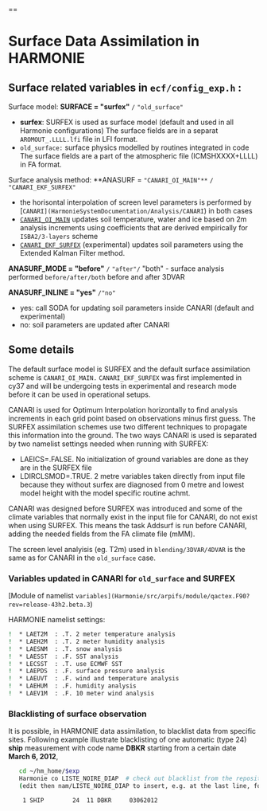 
==
# Surface Data Assimilation in HARMONIE

## Surface related variables in `ecf/config_exp.h` :


Surface model: **SURFACE = "surfex"** `/` `"old_surface"`
* **surfex**: SURFEX is used as surface model (default and used in all Harmonie configurations)
  The surface fields are in a separat `AROMOUT_.LLLL.lfi` file in LFI format. 
* `old_surface:` surface physics modelled by routines integrated in code
  The surface fields are a part of the atmospheric file (ICMSHXXXX+LLLL) in FA format.


Surface analysis method: **ANASURF = `"CANARI_OI_MAIN"**` `/` `"CANARI_EKF_SURFEX"`
* the horisontal interpolation of screen level parameters is performed by [`CANARI](HarmonieSystemDocumentation/Analysis/CANARI`) in both cases
* [`CANARI_OI_MAIN`](HarmonieSystemDocumentation/Analysis/CANARI_OI_MAIN) updates soil temperature, water and ice based on 2m analysis increments using coefficients that are derived empirically for `ISBA2/3-layers` scheme
* [`CANARI_EKF_SURFEX`](HarmonieSystemDocumentation/Analysis/CANARI_EKF_SURFEX) (experimental) updates soil parameters using the Extended Kalman Filter method.


**ANASURF_MODE = "before"** `/` `"after"/` "both" - surface analysis performed `before/after/both` before and after 3DVAR

**ANASURF_INLINE = "yes"** `/"no"`
* yes: call SODA for updating soil parameters inside CANARI (default and experimental)
* no: soil parameters are updated after CANARI


## Some details

The default surface model is SURFEX and the default surface assimilation scheme is `CANARI_OI_MAIN.` `CANARI_EKF_SURFEX` was first implemented in cy37 and will be undergoing tests in experimental and research mode before it can be used in operational setups.

CANARI is used for Optimum Interpolation horizontally to find analysis increments in each grid point based on observations minus first guess. The SURFEX assimilation schemes use two different techniques to propagate this information into the ground. The two ways CANARI is used is separated by two namelist settings needed when running with SURFEX:

* LAEICS=.FALSE.
 No initialization of ground variables are done as they are in the SURFEX file
* LDIRCLSMOD=.TRUE.
 2 metre variables taken directly from input file because they without surfex are diagnosed from 0 metre and lowest model height with the model specific routine achmt.

CANARI was designed before SURFEX was introduced and some of the climate variables that normally exist in the input file for CANARI, do not exist when using SURFEX. This means the task Addsurf is run before CANARI, adding the needed fields from the FA climate file (mMM).

The screen level analyisis (eg. T2m) used in `blending/3DVAR/4DVAR` is the same as for CANARI in the `old_surface` case.

### Variables updated in CANARI for `old_surface` and SURFEX

[Module of namelist `variables](Harmonie/src/arpifs/module/qactex.F90?rev=release-43h2.beta.3`)

HARMONIE namelist settings:
```bash
!  * LAET2M  : .T. 2 meter temperature analysis
!  * LAEH2M  : .T. 2 meter humidity analysis
!  * LAESNM  : .T. snow analysis
!  * LAESST  : .F. SST analysis
!  * LECSST  : .T. use ECMWF SST
!  * LAEPDS  : .F. surface pressure analysis
!  * LAEUVT  : .F. wind and temperature analysis
!  * LAEHUM  : .F. humidity analysis
!  * LAEV1M  : .F. 10 meter wind analysis
```

### Blacklisting of surface observation

It is possible, in HARMONIE data assimilation, to blacklist data from specific sites. Following example illustrate blacklisting of one automatic (type 24) **ship** measurement with code name **DBKR** starting from a certain date **March 6, 2012**,

```bash
   cd ~/hm_home/$exp
   Harmonie co LISTE_NOIRE_DIAP  # check out blacklist from the repository, e.g., source:Harmonie/nam/LISTE_NOIRE_DIAP
   (edit then nam/LISTE_NOIRE_DIAP to insert, e.g. at the last line, following

    1 SHIP        24  11 DBKR     03062012

```





